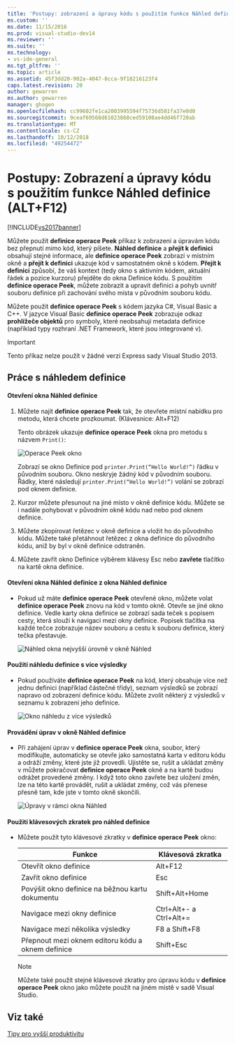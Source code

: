 ```yaml
---
title: 'Postupy: zobrazení a úpravy kódu s použitím funkce Náhled definice (Alt + F12) | Dokumentace Microsoftu'
ms.custom: ''
ms.date: 11/15/2016
ms.prod: visual-studio-dev14
ms.reviewer: ''
ms.suite: ''
ms.technology:
- vs-ide-general
ms.tgt_pltfrm: ''
ms.topic: article
ms.assetid: 45f3dd20-902a-4047-8cca-9f18216123f4
caps.latest.revision: 20
author: gewarren
ms.author: gewarren
manager: ghogen
ms.openlocfilehash: cc99602fe1ca2003995594f75736d581fa37e0d0
ms.sourcegitcommit: 9ceaf69568d61023868ced59108ae4dd46f720ab
ms.translationtype: MT
ms.contentlocale: cs-CZ
ms.lasthandoff: 10/12/2018
ms.locfileid: "49254472"
---
```

# <a name="how-to-view-and-edit-code-by-using-peek-definition-altf12"></a>Postupy: Zobrazení a úpravy kódu s použitím funkce Náhled definice (ALT+F12)
[!INCLUDE[vs2017banner](../includes/vs2017banner.md)]

Můžete použít **definice operace Peek** příkaz k zobrazení a úpravám kódu bez přepnutí mimo kód, který píšete. **Náhled definice** a **přejít k definici** obsahují stejné informace, ale **definice operace Peek** zobrazí v místním okně a **přejít k definici** ukazuje kód v samostatném okně s kódem. **Přejít k definici** způsobí, že váš kontext (tedy okno s aktivním kódem, aktuální řádek a pozice kurzoru) přejděte do okna Definice kódu. S použitím **definice operace Peek**, můžete zobrazit a upravit definici a pohyb uvnitř souboru definice při zachování svého místa v původním souboru kódu.  
  
 Můžete použít **definice operace Peek** s kódem jazyka C#, Visual Basic a C++. V jazyce Visual Basic **definice operace Peek** zobrazuje odkaz **prohlížeče objektů** pro symboly, které neobsahují metadata definice (například typy rozhraní .NET Framework, které jsou integrované v).  
  
> [!IMPORTANT]
>  Tento příkaz nelze použít v žádné verzi Express sady Visual Studio 2013.  
  
## <a name="working-with-peek-definition"></a>Práce s náhledem definice  
  
#### <a name="to-open-a-peek-definition-window"></a>Otevření okna Náhled definice  
  
1.  Můžete najít **definice operace Peek** tak, že otevřete místní nabídku pro metodu, která chcete prozkoumat. (Klávesnice: Alt+F12)  
  
     Tento obrázek ukazuje **definice operace Peek** okna pro metodu s názvem `Print()`:  
  
     ![Operace Peek okno](../ide/media/peekwindow.png "PeekWindow")  
  
     Zobrazí se okno Definice pod `printer.Print(“Hello World!”)` řádku v původním souboru. Okno neskryje žádný kód v původním souboru. Řádky, které následují `printer.Print(“Hello World!”)` volání se zobrazí pod oknem definice.  
  
2.  Kurzor můžete přesunout na jiné místo v okně definice kódu. Můžete se i nadále pohybovat v původním okně kódu nad nebo pod oknem definice.  
  
3.  Můžete zkopírovat řetězec v okně definice a vložit ho do původního kódu. Můžete také přetáhnout řetězec z okna definice do původního kódu, aniž by byl v okně definice odstraněn.  
  
4.  Můžete zavřít okno Definice výběrem klávesy Esc nebo **zavřete** tlačítko na kartě okna definice.  
  
#### <a name="to-open-a-peek-definition-window-from-within-a-peek-definition-window"></a>Otevření okna Náhled definice z okna Náhled definice  
  
-   Pokud už máte **definice operace Peek** otevřené okno, můžete volat **definice operace Peek** znovu na kód v tomto okně. Otevře se jiné okno definice. Vedle karty okna definice se zobrazí sada teček s popisem cesty, která slouží k navigaci mezi okny definice. Popisek tlačítka na každé tečce zobrazuje název souboru a cestu k souboru definice, který tečka přestavuje.  
  
     ![Náhled okna nejvyšší úrovně v okně Náhled](../ide/media/peekwithinpeek.png "PeekWithinPeek")  
  
#### <a name="to-use-peek-definition-with-multiple-results"></a>Použití náhledu definice s více výsledky  
  
-   Pokud používáte **definice operace Peek** na kód, který obsahuje více než jednu definici (například částečné třídy), seznam výsledků se zobrazí napravo od zobrazení definice kódu. Můžete zvolit některý z výsledků v seznamu k zobrazení jeho definice.  
  
     ![Okno náhledu z více výsledků](../ide/media/peekmultiple.png "PeekMultiple")  
  
#### <a name="to-edit-inside-the-peek-definition-window"></a>Provádění úprav v okně Náhled definice  
  
-   Při zahájení úprav v **definice operace Peek** okna, soubor, který modifikujte, automaticky se otevře jako samostatná karta v editoru kódu a odráží změny, které jste již provedli. Ujistěte se, rušit a ukládat změny v můžete pokračovat **definice operace Peek** okně a na kartě budou odrážet provedené změny. I když toto okno zavřete bez uložení změn, lze na této kartě provádět, rušit a ukládat změny, což vás přenese přesně tam, kde jste v tomto okně skončili.  
  
     ![Úpravy v rámci okna Náhled](../ide/media/peekedit.png "PeekEdit")  
  
#### <a name="to-use-keyboard-shortcuts-for-peek-definition"></a>Použití klávesových zkratek pro náhled definice  
  
-   Můžete použít tyto klávesové zkratky v **definice operace Peek** okno:  
  
    |Funkce|Klávesová zkratka|  
    |-------------------|-----------------------|  
    |Otevřít okno definice|Alt+F12|  
    |Zavřít okno definice|Esc|  
    |Povýšit okno definice na běžnou kartu dokumentu|Shift+Alt+Home|  
    |Navigace mezi okny definice|Ctrl+Alt+- a Ctrl+Alt+=|  
    |Navigace mezi několika výsledky|F8 a Shift+F8|  
    |Přepnout mezi oknem editoru kódu a oknem definice|Shift+Esc|  
  
    > [!NOTE]
    >  Můžete také použít stejné klávesové zkratky pro úpravu kódu v **definice operace Peek** okno jako můžete použít na jiném místě v sadě Visual Studio.  
  
## <a name="see-also"></a>Viz také  
 [Tipy pro vyšší produktivitu](../ide/productivity-tips-for-visual-studio.md)



